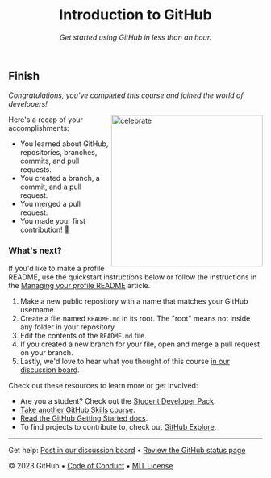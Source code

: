<header>

<!--
something

  <<< Author notes: Course header >>>
  Include a 1280×640 image, course title in sentence case, and a concise description in emphasis.
  In your repository settings: enable template repository, add your 1280×640 social image, auto delete head branches.
  Add your open source license, GitHub uses MIT license.
-->

# Introduction to GitHub

_Get started using GitHub in less than an hour._

</header>

<!--
  <<< Author notes: Finish >>>
  Review what we learned, ask for feedback, provide next steps.
-->

## Finish

_Congratulations, you've completed this course and joined the world of developers!_

<img src=https://octodex.github.com/images/collabocats.jpg alt=celebrate width=300 align=right>

Here's a recap of your accomplishments:

- You learned about GitHub, repositories, branches, commits, and pull requests.
- You created a branch, a commit, and a pull request.
- You merged a pull request.
- You made your first contribution! :tada:

### What's next?

If you'd like to make a profile README, use the quickstart instructions below or follow the instructions in the [Managing your profile README](https://docs.github.com/account-and-profile/setting-up-and-managing-your-github-profile/customizing-your-profile/managing-your-profile-readme) article.

1. Make a new public repository with a name that matches your GitHub username.
2. Create a file named `README.md` in its root. The "root" means not inside any folder in your repository.
3. Edit the contents of the `README.md` file.
4. If you created a new branch for your file, open and merge a pull request on your branch.
5. Lastly, we'd love to hear what you thought of this course [in our discussion board](https://github.com/orgs/skills/discussions/categories/introduction-to-github).

Check out these resources to learn more or get involved:

- Are you a student? Check out the [Student Developer Pack](https://education.github.com/pack).
- [Take another GitHub Skills course](https://github.com/skills).
- [Read the GitHub Getting Started docs](https://docs.github.com/en/get-started).
- To find projects to contribute to, check out [GitHub Explore](https://github.com/explore).

<footer>

<!--
  <<< Author notes: Footer >>>
  Add a link to get support, GitHub status page, code of conduct, license link.
-->

---

Get help: [Post in our discussion board](https://github.com/orgs/skills/discussions/categories/introduction-to-github) &bull; [Review the GitHub status page](https://www.githubstatus.com/)

&copy; 2023 GitHub &bull; [Code of Conduct](https://www.contributor-covenant.org/version/2/1/code_of_conduct/code_of_conduct.md) &bull; [MIT License](https://gh.io/mit)

</footer>
